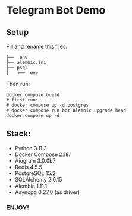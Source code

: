 # Telegram Bot Demo
## Setup
Fill and rename this files:
```
├── .env
├── alembic.ini
├── psql
│   ├── .env
```
Then run:
```shell
docker compose build
# first run:
# docker compose up -d postgres
# docker compose run bot alembic upgrade head
docker compose up -d
```
## Stack:
* Python 3.11.3
* Docker Compose 2.18.1
* Aiogram 3.0.0b7
* Redis 4.5.5
* PostgreSQL 15.2
* SQLAlchemy 2.0.15
* Alembic 1.11.1
* Asyncpg 0.27.0 (as driver)
### ENJOY!
